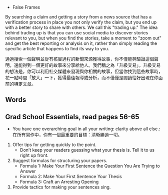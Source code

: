 - False Frames

By searching a claim and getting a story from a news source that has a verification process in place you not only verify the claim, but you end up with a better story to share with others. We call this "trading up." The idea behind trading up is that you can use social media to discover stories relevant to you, but when you find the stories, take a moment to "zoom out" and get the best reporting or analysis on it, rather than simply reading the specific article that happens to find its way to you.

通過搜索一個聲明並從有核實過程的新聞來源獲得故事，你不僅能夠驗證這個聲明，還能得到一個更好的故事來分享給他人。我們稱之為「升級交易」。升級交易的想法是，你可以利用社交媒體來發現與你相關的故事，但當你找到這些故事時，花一點時間「放大」一下，獲得最佳報導或分析，而不僅僅是閱讀恰好出現在你面前的特定文章。

## Words

## Grad School Essentials, read pages 56-65

- You have one overarching goal in all your writing: clarity above all else.: 在所有寫作中，你有一個最重要的目標：清晰勝過一切。

1. Offer tips for getting quickly to the point.
    - Don’t keep your readers guessing what your thesis is. Tell it to us right up front.
2. Suggest formulas for structuring your papers.
    - Formula 1: Make Your First Sentence the Question You Are Trying to Answer
    - Formula 2: Make Your First Sentence Your Thesis
    - Formula 3: Craft an Arresting Opening
3. Provide tactics for making your sentences sing.




